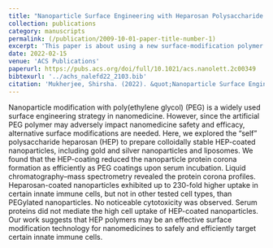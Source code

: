 ```yaml
---
title: "Nanoparticle Surface Engineering with Heparosan Polysaccharide Reduces Serum Protein Adsorption and Enhances Cellular Uptake"
collection: publications
category: manuscripts
permalink: (/publication/2009-10-01-paper-title-number-1)
excerpt: 'This paper is about using a new surface-modification polymer (HEP) on gold nanoparticles instead of the widely-used PEG.'
date: 2022-02-15
venue: 'ACS Publications'
paperurl: https://pubs.acs.org/doi/full/10.1021/acs.nanolett.2c00349
bibtexurl: '../achs_nalefd22_2103.bib'
citation: 'Mukherjee, Shirsha. (2022). &quot;Nanoparticle Surface Engineering with Heparosan Polysaccharide Reduces Serum Protein Adsorption and Enhances Cellular Uptake; <i>ACS Publications</i>. 1(1).'
---
```

Nanoparticle modification with poly(ethylene glycol) (PEG) is a widely used surface engineering strategy in nanomedicine. However, since the artificial PEG polymer may adversely impact nanomedicine safety and efficacy, alternative surface modifications are needed. Here, we explored the “self” polysaccharide heparosan (HEP) to prepare colloidally stable HEP-coated nanoparticles, including gold and silver nanoparticles and liposomes. We found that the HEP-coating reduced the nanoparticle protein corona formation as efficiently as PEG coatings upon serum incubation. Liquid chromatography–mass spectrometry revealed the protein corona profiles. Heparosan-coated nanoparticles exhibited up to 230-fold higher uptake in certain innate immune cells, but not in other tested cell types, than PEGylated nanoparticles. No noticeable cytotoxicity was observed. Serum proteins did not mediate the high cell uptake of HEP-coated nanoparticles. Our work suggests that HEP polymers may be an effective surface modification technology for nanomedicines to safely and efficiently target certain innate immune cells.
